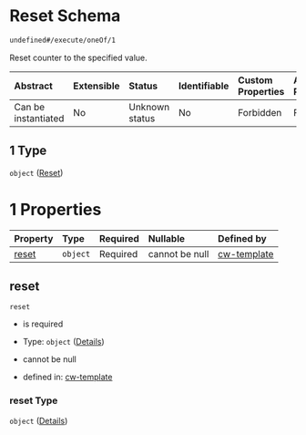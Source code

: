 # Reset Schema

```txt
undefined#/execute/oneOf/1
```

Reset counter to the specified value.

| Abstract            | Extensible | Status         | Identifiable | Custom Properties | Additional Properties | Access Restrictions | Defined In                                                           |
| :------------------ | :--------- | :------------- | :----------- | :---------------- | :-------------------- | :------------------ | :------------------------------------------------------------------- |
| Can be instantiated | No         | Unknown status | No           | Forbidden         | Forbidden             | none                | [cw-template.json\*](schema/cw-template.json "open original schema") |

## 1 Type

`object` ([Reset](cw-template-executemsg-oneof-reset.md))

# 1 Properties

| Property        | Type     | Required | Nullable       | Defined by                                                                                                          |
| :-------------- | :------- | :------- | :------------- | :------------------------------------------------------------------------------------------------------------------ |
| [reset](#reset) | `object` | Required | cannot be null | [cw-template](cw-template-executemsg-oneof-reset-properties-reset.md "undefined#/execute/oneOf/1/properties/reset") |

## reset



`reset`

*   is required

*   Type: `object` ([Details](cw-template-executemsg-oneof-reset-properties-reset.md))

*   cannot be null

*   defined in: [cw-template](cw-template-executemsg-oneof-reset-properties-reset.md "undefined#/execute/oneOf/1/properties/reset")

### reset Type

`object` ([Details](cw-template-executemsg-oneof-reset-properties-reset.md))

